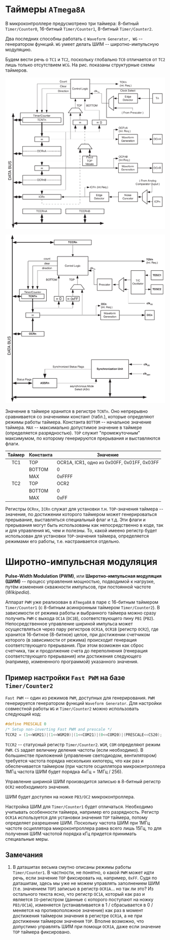 # Таймеры `ATmega8A`

В микроконтроллере предусмотрено три таймера: 8-битный `Timer/Counter0`, 16-битный `Timer/Counter1`, 8-битный `Timer/Counter2`.

Два последних способны работать с `Waveform Generator, WG` -- генератором функций. `WG` умеет делать ШИМ -- широтно-импульсную модуляцию.

Будем вести речь о `TC1` и `TC2`, поскольку глобально `TC0` отличается от `TC2` лишь только отсутствием `WCG`. На рис. показаны структурные схемы таймеров.

![`Timer/Counter1`](/img/ATmega8A-tc1.png)

![`Timer/Counter2`](/img/ATmega8A-tc2.png)

Значение в таймере хранится в регистре `TCNTn`. Оно непрерывно сравнивается со значениями констант (табл.), которые определяют режимы работы таймера. Константа `BOTTOM` -- начальное значение таймера. `MAX` -- максимально допустимое значение в таймере (определяется разрядностью). `TOP` служит "промежуточным" максимумом, по которому генерируются прерывания и выставляются флаги.

| Таймер | Константа | Значение                                    |
| :----: | --------- | ------------------------------------------- |
| TC1    | TOP       | OCR1A, ICR1, одно из 0x00FF, 0x01FF, 0x03FF |
|        | BOTTOM    | 0                                           |
|        | MAX       | 0xFFFF                                      |
| TC2    | TOP       | OCR2                                        |
|        | BOTTOM    | 0                                           |
|        | MAX       | 0xFF                                        |

Регистры `OCRnx`, `ICRn` служат для установки т.н. `TOP`-значения таймера -- значения, по достижении которого таймером может генерироваться прерывание, выставляться специальный флаг и т.д. Эти флаги и прерывания могут быть использованы как непосредственно в коде, так и для управления `WG`, чем и полезны. То, какой имеено регистр будет использован для установки `TOP`-значения таймера, определяется режимами его работы, т.е. настраивается отдельно.





# Широтно-импульсная модуляция

**Pulse-Width Modulation (PWM)**, или **Широтно-импульсная модуляция (ШИМ)** -- процесс управления мощностью, подводимой к нагрузке, путём изменения скважности импульсов, при постоянной частоте (*Wikipedia*).

Аппарат `PWM` уже реализован в `ATmega8A` в паре с 16-битным таймером `Timer/Counter1` (с 8-битным асинхронным таймером `Timer/Counter2`). В зависимости от режима работы и выбранного таймера можно сразу получить `PWM` с выхода `OC1A` (`OC1B`), соответствующего пину `PB1` (`PB2`). Непосредственное управление шириной импульса может осуществляться через пару регистров `OCR1A`, `OCR1B` (регистр `OCR2`), где хранится 16-битное (8-битное) целое, при достижении счетчиком которого (в зависимости от режима) происходит генерация соответствующего прерывания. При этом возможен как сброс счетчика, так и продолжение счета до переполнения (генерация соответствующего прерывания) или достижения следующего (например, измененного программой) указанного значения.

## Пример настройки `Fast PWM` на базе `Timer/Counter2`

`Fast PWM` -- один из режимов `PWM`, доступных для генерирования. `PWM` генерируется генератором функций `Waveform Generator`. Для настройки совместной работы `WG` и `Timer/Counter2` можно использовать следующий код:

```c
#define PRESCALE 0
/* Setup non-inverting Fast PWM and prescale */
TCCR2 = (1<<WGM21)|(1<<WGM20)|(1<<COM21)|(0<<COM20)|(PRESCALE<<CS20);
```

`TCCR2` -- статусный регистр `Timer/Counter2`. `WGM`, `COM` определяют режим `PWM`. `CS` задает величину деления частоты (если необходимо). В большинстве приложений (управление светодиодом, вентилятором) требуется частота порядка нескольких килогерц, что как раз и обеспечивается таймером (при частоте осциллятора микроконтроллера 1МГц частота ШИМ будет порядка 4кГц = 1МГц / 256).

Управление шириной ШИМ производится записью в 8-битный регистр `OCR2` необходимого значения.

ШИМ будет доступен на ножке `PB3/OC2` микроконтроллера.

Настройка ШИМ для `Timer/Counter1` будет отличаться. Необходимо учитывать особенности таймера, например его разрядность. Регистр `OCR1A` используется для установки значения `TOP` таймера, потому определяет разрешение ШИМ. Поскольку частота ШИМ при 1МГц частоте осциллятора микроконтроллера равна всего лишь 15Гц, то для получения ШИМ частотой порядка кГц придется принимать специальные меры.

## Замечания

1. В даташитах весьма смутно описаны режимы работы `Timer/Counter1`. В частности, не понятно, о какой `PWM` может идти речь, если значение `TOP` фиксировать на, например, `0xFF`. Судя по даташитам, здесь мы уже не можем управлять заполнением ШИМ (т.е. значением `TOP`) записью в регистр `OCR1A`... но так ли это? Из остального текста ясно, что регистр `OC1A`, который как раз и является `IO`-регистром (данные с которого поступают на ножку `PB3/OC1A`), изменяется (устанавливается в 1 / сбрасывается в 0 / меняется на противоположное значение) как раз в момент достижения таймером значения в регистре `OCR1A`, а не при достижении таймером значения `TOP`. Вполне возможно, что допустимо управлять ШИМ при помощи `OCR1A`, даже если значение `TOP` таймера фиксировано.